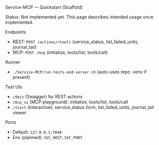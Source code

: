Service-MCP — Quickstart (Scaffold)

Status: Not implemented yet. This page describes intended usage once implemented.

Endpoints
- REST: `POST /actions/<tool>` (service_status, list_failed_units, journal_tail)
- MCP: `POST /mcp` (initialize, tools/list, tools/call)

Runner
- `./Service-MCP/run-tests-and-server.sh` (auto-uses repo .venv if present)

Test UIs
- `/docs` (Swagger) for REST actions
- `/mcp_ui` (MCP playground): initialize, tools/list, tools/call
- `/start` (interactive): service_status form, list_failed_units, journal_tail viewer

Ports
- Default: `127.0.0.1:7040`
- Env (planned): `SVC_HOST`, `SVC_PORT`
